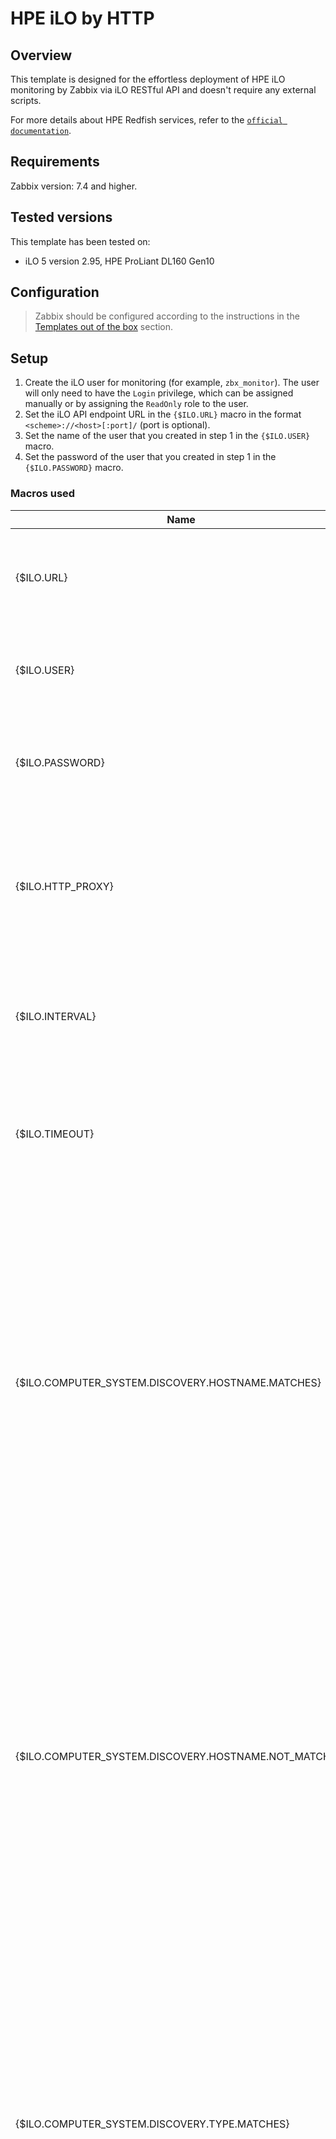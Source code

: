 
# HPE iLO by HTTP

## Overview

This template is designed for the effortless deployment of HPE iLO monitoring by Zabbix via iLO RESTful API and doesn't require any external scripts.

For more details about HPE Redfish services, refer to the [`official documentation`](https://servermanagementportal.ext.hpe.com/docs/redfishservices/).

## Requirements

Zabbix version: 7.4 and higher.

## Tested versions

This template has been tested on:
- iLO 5 version 2.95, HPE ProLiant DL160 Gen10

## Configuration

> Zabbix should be configured according to the instructions in the [Templates out of the box](https://www.zabbix.com/documentation/7.4/manual/config/templates_out_of_the_box) section.

## Setup

1. Create the iLO user for monitoring (for example, `zbx_monitor`). The user will only need to have the `Login` privilege, which can be assigned manually or by assigning the `ReadOnly` role to the user.
2. Set the iLO API endpoint URL in the `{$ILO.URL}` macro in the format `<scheme>://<host>[:port]/` (port is optional).
3. Set the name of the user that you created in step 1 in the `{$ILO.USER}` macro.
4. Set the password of the user that you created in step 1 in the `{$ILO.PASSWORD}` macro.

### Macros used

|Name|Description|Default|
|----|-----------|-------|
|{$ILO.URL}|<p>The iLO API endpoint in the format "<scheme>://<host>[:port]/" (port is optional).</p>||
|{$ILO.USER}|<p>The name of the user that is used for monitoring.</p>||
|{$ILO.PASSWORD}|<p>The password of the user that is used for monitoring.</p>||
|{$ILO.HTTP_PROXY}|<p>The HTTP proxy for script items (set if needed). If the macro is empty, then no proxy is used.</p>||
|{$ILO.INTERVAL}|<p>The update interval for the script item that retrieves data from API.</p>|`1m`|
|{$ILO.TIMEOUT}|<p>The timeout threshold for the script item that retrieves data from API.</p>|`15s`|
|{$ILO.COMPUTER_SYSTEM.DISCOVERY.HOSTNAME.MATCHES}|<p>The computer system hostname regex filter to use in computer systems related metrics discovery for including. Can be used with the following context to include metrics of the particular entity: System, Storage, Controller, Drive, Volume.</p>|`.+`|
|{$ILO.COMPUTER_SYSTEM.DISCOVERY.HOSTNAME.NOT_MATCHES}|<p>The computer system hostname regex filter to use in computer systems related metrics discovery for excluding. Can be used with the following context to exclude metrics of the particular entity: System, Storage, Controller, Drive, Volume.</p>|`CHANGE_IF_NEEDED`|
|{$ILO.COMPUTER_SYSTEM.DISCOVERY.TYPE.MATCHES}|<p>The computer system type regex filter to use in computer systems related metrics discovery for including. Can be used with the following context to include metrics of the particular entity: System, Storage, Controller, Drive, Volume.</p>|`.+`|
|{$ILO.COMPUTER_SYSTEM.DISCOVERY.TYPE.NOT_MATCHES}|<p>The computer system type regex filter to use in computer systems related metrics discovery for excluding. Can be used with the following context to exclude metrics of the particular entity: System, Storage, Controller, Drive, Volume.</p>|`CHANGE_IF_NEEDED`|
|{$ILO.SENSOR.DISCOVERY.NAME.MATCHES}|<p>The sensor name regex filter to use in temperature sensors discovery for including.</p>|`.+`|
|{$ILO.SENSOR.DISCOVERY.NAME.NOT_MATCHES}|<p>The sensor name regex filter to use in temperature sensors discovery for excluding.</p>|`CHANGE_IF_NEEDED`|
|{$ILO.SENSOR.DISCOVERY.CONTEXT.MATCHES}|<p>The sensor physical context regex filter to use in temperature sensors discovery for including.</p>|`.+`|
|{$ILO.SENSOR.DISCOVERY.CONTEXT.NOT_MATCHES}|<p>The sensor physical context regex filter to use in temperature sensors discovery for excluding.</p>|`CHANGE_IF_NEEDED`|

### Items

|Name|Description|Type|Key and additional info|
|----|-----------|----|-----------------------|
|Get data|<p>The JSON with the result of API requests.</p>|Script|hpe.ilo.get_data|
|Get data check|<p>The data collection check.</p>|Dependent item|hpe.ilo.get_data.check<p>**Preprocessing**</p><ul><li><p>JSON Path: `$.error`</p><p>⛔️Custom on fail: Set value to: ``</p></li><li><p>Discard unchanged with heartbeat: `3h`</p></li></ul>|

### Triggers

|Name|Description|Expression|Severity|Dependencies and additional info|
|----|-----------|----------|--------|--------------------------------|
|HPE iLO: Failed to get data from API|<p>Failed to get data from API. Check the debug log for more information.</p>|`length(last(/HPE iLO by HTTP/hpe.ilo.get_data.check))>0`|High||

### LLD rule HPE iLO: Computer systems discovery

|Name|Description|Type|Key and additional info|
|----|-----------|----|-----------------------|
|HPE iLO: Computer systems discovery|<p>Discovers computer systems.</p>|Dependent item|hpe.ilo.computer_systems.discovery<p>**Preprocessing**</p><ul><li><p>JavaScript: `The text is too long. Please see the template.`</p></li><li><p>Discard unchanged with heartbeat: `6h`</p></li></ul>|

### Item prototypes for HPE iLO: Computer systems discovery

|Name|Description|Type|Key and additional info|
|----|-----------|----|-----------------------|
|Computer system [{#SYSTEM_HOSTNAME}]: Get data|<p>Get data about the computer system.</p>|Dependent item|hpe.ilo.computer_system.get_data[{#SYSTEM_ID}]<p>**Preprocessing**</p><ul><li><p>JSON Path: `$.systems[?(@.Id == '{#SYSTEM_ID}')].first()`</p><p>⛔️Custom on fail: Discard value</p></li></ul>|
|Computer system [{#SYSTEM_HOSTNAME}]: System type|<p>The type of the computer system. Possible values:</p><p></p><p>0 - "Physical", a computer system;</p><p>1 - "Virtual", a virtual machine instance running on this system;</p><p>2 - "OS", an operating system instance;</p><p>3 - "PhysicallyPartitioned", a hardware-based partition of a computer system;</p><p>4 - "VirtuallyPartitioned", a virtual or software-based partition of a computer system;</p><p>5 - "DPU", a virtual or software-based partition of a computer system;</p><p>10 - "Unknown", the computer system type is unknown.</p>|Dependent item|hpe.ilo.computer_system.type[{#SYSTEM_ID}]<p>**Preprocessing**</p><ul><li><p>JSON Path: `$.SystemType`</p></li><li><p>JavaScript: `The text is too long. Please see the template.`</p></li><li><p>Discard unchanged with heartbeat: `6h`</p></li></ul>|
|Computer system [{#SYSTEM_HOSTNAME}]: Model|<p>The model name of the computer system.</p>|Dependent item|hpe.ilo.computer_system.model[{#SYSTEM_ID}]<p>**Preprocessing**</p><ul><li><p>JSON Path: `$.Model`</p><p>⛔️Custom on fail: Discard value</p></li><li><p>Discard unchanged with heartbeat: `6h`</p></li></ul>|
|Computer system [{#SYSTEM_HOSTNAME}]: Serial number|<p>The serial number of the computer system.</p>|Dependent item|hpe.ilo.computer_system.serial_number[{#SYSTEM_ID}]<p>**Preprocessing**</p><ul><li><p>JSON Path: `$.SerialNumber`</p><p>⛔️Custom on fail: Discard value</p></li><li><p>Discard unchanged with heartbeat: `6h`</p></li></ul>|
|Computer system [{#SYSTEM_HOSTNAME}]: BIOS current version|<p>The current BIOS version of the computer system.</p>|Dependent item|hpe.ilo.computer_system.bios.current_version[{#SYSTEM_ID}]<p>**Preprocessing**</p><ul><li><p>JSON Path: `$.Oem.Hpe.Bios.Current.VersionString`</p><p>⛔️Custom on fail: Discard value</p></li><li><p>Discard unchanged with heartbeat: `6h`</p></li></ul>|
|Computer system [{#SYSTEM_HOSTNAME}]: Status|<p>The overall health state from the view of this computer system. Possible values:</p><p></p><p>0 - "OK", the computer system is in normal condition;</p><p>1 - "Warning", the computer system is in condition that requires attention;</p><p>2 - "Critical", the computer system is in critical condition that requires immediate attention;</p><p>10 - "Unknown", the computer system is in unknown condition.</p>|Dependent item|hpe.ilo.computer_system.status[{#SYSTEM_ID}]<p>**Preprocessing**</p><ul><li><p>JSON Path: `$.Status.HealthRollup`</p></li><li><p>JavaScript: `The text is too long. Please see the template.`</p></li><li><p>Discard unchanged with heartbeat: `1h`</p></li></ul>|
|Computer system [{#SYSTEM_HOSTNAME}]: CPU utilization, in %|<p>Current CPU utilization of the computer system in percentage.</p>|Dependent item|hpe.ilo.computer_system.usage.cpu_util[{#SYSTEM_ID}]<p>**Preprocessing**</p><ul><li><p>JSON Path: `$.Oem.Hpe.SystemUsage.CPUUtil`</p><p>⛔️Custom on fail: Discard value</p></li></ul>|
|Computer system [{#SYSTEM_HOSTNAME}]: I/O bus utilization, in %|<p>Current I/O bus utilization of the computer system in percentage.</p>|Dependent item|hpe.ilo.computer_system.usage.io_bus_util[{#SYSTEM_ID}]<p>**Preprocessing**</p><ul><li><p>JSON Path: `$.Oem.Hpe.SystemUsage.IOBusUtil`</p><p>⛔️Custom on fail: Discard value</p></li></ul>|
|Computer system [{#SYSTEM_HOSTNAME}]: Memory bus utilization, in %|<p>Current memory bus utilization of the computer system in percentage.</p>|Dependent item|hpe.ilo.computer_system.usage.memory_bus_util[{#SYSTEM_ID}]<p>**Preprocessing**</p><ul><li><p>JSON Path: `$.Oem.Hpe.SystemUsage.MemoryBusUtil`</p><p>⛔️Custom on fail: Discard value</p></li></ul>|

### Trigger prototypes for HPE iLO: Computer systems discovery

|Name|Description|Expression|Severity|Dependencies and additional info|
|----|-----------|----------|--------|--------------------------------|
|HPE iLO: Computer system [{#SYSTEM_HOSTNAME}]: Computer system has been replaced|<p>The computer system serial number has changed. Acknowledge to close the problem manually.</p>|`change(/HPE iLO by HTTP/hpe.ilo.computer_system.serial_number[{#SYSTEM_ID}])=1 and length(last(/HPE iLO by HTTP/hpe.ilo.computer_system.serial_number[{#SYSTEM_ID}]))>0`|Info|**Manual close**: Yes|
|HPE iLO: Computer system [{#SYSTEM_HOSTNAME}]: BIOS version has changed|<p>The current version of BIOS has changed. Acknowledge to close the problem manually.</p>|`change(/HPE iLO by HTTP/hpe.ilo.computer_system.bios.current_version[{#SYSTEM_ID}])=1 and length(last(/HPE iLO by HTTP/hpe.ilo.computer_system.bios.current_version[{#SYSTEM_ID}]))>0`|Info|**Manual close**: Yes|
|HPE iLO: Computer system [{#SYSTEM_HOSTNAME}]: Computer system is in warning state|<p>The computer system is in condition that requires attention.</p>|`last(/HPE iLO by HTTP/hpe.ilo.computer_system.status[{#SYSTEM_ID}])=1`|Warning|**Depends on**:<br><ul><li>HPE iLO: Computer system [{#SYSTEM_HOSTNAME}]: Computer system is in critical state</li></ul>|
|HPE iLO: Computer system [{#SYSTEM_HOSTNAME}]: Computer system is in critical state|<p>The computer system is in critical condition that requires immediate attention.</p>|`last(/HPE iLO by HTTP/hpe.ilo.computer_system.status[{#SYSTEM_ID}])=2`|High||

### LLD rule HPE iLO: Managers discovery

|Name|Description|Type|Key and additional info|
|----|-----------|----|-----------------------|
|HPE iLO: Managers discovery|<p>Discovers managers.</p>|Dependent item|hpe.ilo.managers.discovery<p>**Preprocessing**</p><ul><li><p>JavaScript: `The text is too long. Please see the template.`</p></li><li><p>Discard unchanged with heartbeat: `6h`</p></li></ul>|

### Item prototypes for HPE iLO: Managers discovery

|Name|Description|Type|Key and additional info|
|----|-----------|----|-----------------------|
|Manager [{#MANAGER_ID}]: Get data|<p>Get data about the manager.</p>|Dependent item|hpe.ilo.manager.get_data[{#MANAGER_ID}]<p>**Preprocessing**</p><ul><li><p>JSON Path: `$.managers[?(@.Id == '{#MANAGER_ID}')].first()`</p><p>⛔️Custom on fail: Discard value</p></li></ul>|
|Manager [{#MANAGER_ID}]: Manager type|<p>The manager type. Possible values:</p><p></p><p>0 - "ManagementController", a controller used primarily to monitor or manage the operation of a device or system;</p><p>1 - "EnclosureManager", a controller which provides management functions for a chassis or group of devices or systems;</p><p>2 - "BMC", a controller which provides management functions for a single computer system;</p><p>10 - "Unknown", the manager type is unknown.</p>|Dependent item|hpe.ilo.manager.type[{#MANAGER_ID}]<p>**Preprocessing**</p><ul><li><p>JSON Path: `$.ManagerType`</p><p>⛔️Custom on fail: Discard value</p></li><li><p>JavaScript: `The text is too long. Please see the template.`</p></li><li><p>Discard unchanged with heartbeat: `6h`</p></li></ul>|
|Manager [{#MANAGER_ID}]: Model|<p>The model name of the manager.</p>|Dependent item|hpe.ilo.manager.model[{#MANAGER_ID}]<p>**Preprocessing**</p><ul><li><p>JSON Path: `$.Model`</p><p>⛔️Custom on fail: Discard value</p></li><li><p>Discard unchanged with heartbeat: `6h`</p></li></ul>|
|Manager [{#MANAGER_ID}]: Current firmware version|<p>The current firmware version of the manager.</p>|Dependent item|hpe.ilo.manager.firmware.current_version[{#MANAGER_ID}]<p>**Preprocessing**</p><ul><li><p>JSON Path: `$.FirmwareVersion`</p><p>⛔️Custom on fail: Discard value</p></li><li><p>Discard unchanged with heartbeat: `6h`</p></li></ul>|
|Manager [{#MANAGER_ID}]: Status|<p>The health state of the manager. Possible values:</p><p></p><p>0 - "OK", the manager is in normal condition;</p><p>1 - "Warning", the manager is in condition that requires attention;</p><p>2 - "Critical", the manager is in critical condition that requires immediate attention;</p><p>10 - "Unknown", the manager is in unknown condition.</p>|Dependent item|hpe.ilo.manager.status[{#MANAGER_ID}]<p>**Preprocessing**</p><ul><li><p>JSON Path: `$.Status.Health`</p></li><li><p>JavaScript: `The text is too long. Please see the template.`</p></li><li><p>Discard unchanged with heartbeat: `1h`</p></li></ul>|

### Trigger prototypes for HPE iLO: Managers discovery

|Name|Description|Expression|Severity|Dependencies and additional info|
|----|-----------|----------|--------|--------------------------------|
|HPE iLO: Manager [{#MANAGER_ID}]: Firmware version has changed|<p>The current firmware version of the manager has changed. Acknowledge to close the problem manually.</p>|`change(/HPE iLO by HTTP/hpe.ilo.manager.firmware.current_version[{#MANAGER_ID}])=1 and length(last(/HPE iLO by HTTP/hpe.ilo.manager.firmware.current_version[{#MANAGER_ID}]))>0`|Info|**Manual close**: Yes|
|HPE iLO: Manager [{#MANAGER_ID}]: Manager is in warning state|<p>The manager is in condition that requires attention.</p>|`last(/HPE iLO by HTTP/hpe.ilo.manager.status[{#MANAGER_ID}])=1`|Warning|**Depends on**:<br><ul><li>HPE iLO: Manager [{#MANAGER_ID}]: Manager is in critical state</li></ul>|
|HPE iLO: Manager [{#MANAGER_ID}]: Manager is in critical state|<p>The manager is in critical condition that requires immediate attention.</p>|`last(/HPE iLO by HTTP/hpe.ilo.manager.status[{#MANAGER_ID}])=2`|High||

### LLD rule HPE iLO: Storages discovery

|Name|Description|Type|Key and additional info|
|----|-----------|----|-----------------------|
|HPE iLO: Storages discovery|<p>Discovers computer system storages.</p>|Dependent item|hpe.ilo.storages.discovery<p>**Preprocessing**</p><ul><li><p>JavaScript: `The text is too long. Please see the template.`</p></li><li><p>Discard unchanged with heartbeat: `6h`</p></li></ul>|

### Item prototypes for HPE iLO: Storages discovery

|Name|Description|Type|Key and additional info|
|----|-----------|----|-----------------------|
|Computer system [{#SYSTEM_HOSTNAME}]: Storage [{#STORAGE_ID}]: Get data|<p>Get data about the storage.</p>|Dependent item|hpe.ilo.storage.get_data[{#SYSTEM_ID}, {#STORAGE_ID}]<p>**Preprocessing**</p><ul><li><p>JSON Path: `The text is too long. Please see the template.`</p><p>⛔️Custom on fail: Discard value</p></li></ul>|
|Computer system [{#SYSTEM_HOSTNAME}]: Storage [{#STORAGE_ID}]: Status|<p>The overall health state from the view of this storage. Possible values:</p><p></p><p>0 - "OK", the storage is in normal condition;</p><p>1 - "Warning", the storage is in condition that requires attention;</p><p>2 - "Critical", the storage is in critical condition that requires immediate attention;</p><p>10 - "Unknown", the storage is in unknown condition.</p>|Dependent item|hpe.ilo.storage.status[{#SYSTEM_ID}, {#STORAGE_ID}]<p>**Preprocessing**</p><ul><li><p>JSON Path: `$.Status.HealthRollup`</p></li><li><p>JavaScript: `The text is too long. Please see the template.`</p></li><li><p>Discard unchanged with heartbeat: `1h`</p></li></ul>|

### Trigger prototypes for HPE iLO: Storages discovery

|Name|Description|Expression|Severity|Dependencies and additional info|
|----|-----------|----------|--------|--------------------------------|
|HPE iLO: Computer system [{#SYSTEM_HOSTNAME}]: Storage [{#STORAGE_ID}]: Storage is in warning state|<p>The computer system is in condition that requires attention.</p>|`last(/HPE iLO by HTTP/hpe.ilo.storage.status[{#SYSTEM_ID}, {#STORAGE_ID}])=1`|Warning|**Depends on**:<br><ul><li>HPE iLO: Computer system [{#SYSTEM_HOSTNAME}]: Storage [{#STORAGE_ID}]: Storage is in critical state</li></ul>|
|HPE iLO: Computer system [{#SYSTEM_HOSTNAME}]: Storage [{#STORAGE_ID}]: Storage is in critical state|<p>The computer system is in critical condition that requires immediate attention.</p>|`last(/HPE iLO by HTTP/hpe.ilo.storage.status[{#SYSTEM_ID}, {#STORAGE_ID}])=2`|High||

### LLD rule HPE iLO: Controllers discovery

|Name|Description|Type|Key and additional info|
|----|-----------|----|-----------------------|
|HPE iLO: Controllers discovery|<p>Discovers storage controllers.</p>|Dependent item|hpe.ilo.controllers.discovery<p>**Preprocessing**</p><ul><li><p>JavaScript: `The text is too long. Please see the template.`</p></li><li><p>Discard unchanged with heartbeat: `6h`</p></li></ul>|

### Item prototypes for HPE iLO: Controllers discovery

|Name|Description|Type|Key and additional info|
|----|-----------|----|-----------------------|
|Computer system [{#SYSTEM_HOSTNAME}]: Storage [{#STORAGE_ID}]: Controller [{#CONTROLLER_ID}]: Get data|<p>Get data about the controller.</p>|Dependent item|hpe.ilo.controller.get_data[{#SYSTEM_ID}, {#STORAGE_ID}, {#CONTROLLER_ID}]<p>**Preprocessing**</p><ul><li><p>JSON Path: `The text is too long. Please see the template.`</p><p>⛔️Custom on fail: Discard value</p></li></ul>|
|Computer system [{#SYSTEM_HOSTNAME}]: Storage [{#STORAGE_ID}]: Controller [{#CONTROLLER_ID}]: Model|<p>The model name of the controller.</p>|Dependent item|hpe.ilo.controller.model[{#SYSTEM_ID}, {#STORAGE_ID}, {#CONTROLLER_ID}]<p>**Preprocessing**</p><ul><li><p>JSON Path: `$.Model`</p><p>⛔️Custom on fail: Discard value</p></li><li><p>Discard unchanged with heartbeat: `6h`</p></li></ul>|
|Computer system [{#SYSTEM_HOSTNAME}]: Storage [{#STORAGE_ID}]: Controller [{#CONTROLLER_ID}]: Serial number|<p>The serial number of the controller.</p>|Dependent item|hpe.ilo.controller.serial_number[{#SYSTEM_ID}, {#STORAGE_ID}, {#CONTROLLER_ID}]<p>**Preprocessing**</p><ul><li><p>JSON Path: `$.SerialNumber`</p><p>⛔️Custom on fail: Discard value</p></li><li><p>Discard unchanged with heartbeat: `6h`</p></li></ul>|
|Computer system [{#SYSTEM_HOSTNAME}]: Storage [{#STORAGE_ID}]: Controller [{#CONTROLLER_ID}]: Status|<p>The health state of the controller. Possible values:</p><p></p><p>0 - "OK", the controller is in normal condition;</p><p>1 - "Warning", the controller is in condition that requires attention;</p><p>2 - "Critical", the controller is in critical condition that requires immediate attention;</p><p>10 - "Unknown", the controller is in unknown condition.</p>|Dependent item|hpe.ilo.controller.status[{#SYSTEM_ID}, {#STORAGE_ID}, {#CONTROLLER_ID}]<p>**Preprocessing**</p><ul><li><p>JSON Path: `$.Status.Health`</p></li><li><p>JavaScript: `The text is too long. Please see the template.`</p></li><li><p>Discard unchanged with heartbeat: `1h`</p></li></ul>|

### Trigger prototypes for HPE iLO: Controllers discovery

|Name|Description|Expression|Severity|Dependencies and additional info|
|----|-----------|----------|--------|--------------------------------|
|HPE iLO: Computer system [{#SYSTEM_HOSTNAME}]: Storage [{#STORAGE_ID}]: Controller [{#CONTROLLER_ID}]: Controller has been replaced|<p>The controller serial number has changed. Acknowledge to close the problem manually.</p>|`change(/HPE iLO by HTTP/hpe.ilo.controller.serial_number[{#SYSTEM_ID}, {#STORAGE_ID}, {#CONTROLLER_ID}])=1 and length(last(/HPE iLO by HTTP/hpe.ilo.controller.serial_number[{#SYSTEM_ID}, {#STORAGE_ID}, {#CONTROLLER_ID}]))>0`|Info|**Manual close**: Yes|
|HPE iLO: Computer system [{#SYSTEM_HOSTNAME}]: Storage [{#STORAGE_ID}]: Controller [{#CONTROLLER_ID}]: Controller is in warning state|<p>The controller is in condition that requires attention.</p>|`last(/HPE iLO by HTTP/hpe.ilo.controller.status[{#SYSTEM_ID}, {#STORAGE_ID}, {#CONTROLLER_ID}])=1`|Warning|**Depends on**:<br><ul><li>HPE iLO: Computer system [{#SYSTEM_HOSTNAME}]: Storage [{#STORAGE_ID}]: Controller [{#CONTROLLER_ID}]: Controller is in critical state</li></ul>|
|HPE iLO: Computer system [{#SYSTEM_HOSTNAME}]: Storage [{#STORAGE_ID}]: Controller [{#CONTROLLER_ID}]: Controller is in critical state|<p>The controller is in critical condition that requires immediate attention.</p>|`last(/HPE iLO by HTTP/hpe.ilo.controller.status[{#SYSTEM_ID}, {#STORAGE_ID}, {#CONTROLLER_ID}])=2`|High||

### LLD rule HPE iLO: Drives discovery

|Name|Description|Type|Key and additional info|
|----|-----------|----|-----------------------|
|HPE iLO: Drives discovery|<p>Discovers storage drives.</p>|Dependent item|hpe.ilo.drives.discovery<p>**Preprocessing**</p><ul><li><p>JavaScript: `The text is too long. Please see the template.`</p></li><li><p>Discard unchanged with heartbeat: `6h`</p></li></ul>|

### Item prototypes for HPE iLO: Drives discovery

|Name|Description|Type|Key and additional info|
|----|-----------|----|-----------------------|
|Computer system [{#SYSTEM_HOSTNAME}]: Storage [{#STORAGE_ID}]: Drive [{#DRIVE_ID}]: Get data|<p>Get data about the drive.</p>|Dependent item|hpe.ilo.drive.get_data[{#SYSTEM_ID}, {#STORAGE_ID}, {#DRIVE_ID}]<p>**Preprocessing**</p><ul><li><p>JSON Path: `The text is too long. Please see the template.`</p><p>⛔️Custom on fail: Discard value</p></li></ul>|
|Computer system [{#SYSTEM_HOSTNAME}]: Storage [{#STORAGE_ID}]: Drive [{#DRIVE_ID}]: Media type|<p>The media type of the drive.</p>|Dependent item|hpe.ilo.drive.media_type[{#SYSTEM_ID}, {#STORAGE_ID}, {#DRIVE_ID}]<p>**Preprocessing**</p><ul><li><p>JSON Path: `$.MediaType`</p></li><li><p>JavaScript: `The text is too long. Please see the template.`</p></li><li><p>Discard unchanged with heartbeat: `6h`</p></li></ul>|
|Computer system [{#SYSTEM_HOSTNAME}]: Storage [{#STORAGE_ID}]: Drive [{#DRIVE_ID}]: Serial number|<p>The serial number of the drive.</p>|Dependent item|hpe.ilo.drive.serial_number[{#SYSTEM_ID}, {#STORAGE_ID}, {#DRIVE_ID}]<p>**Preprocessing**</p><ul><li><p>JSON Path: `$.SerialNumber`</p><p>⛔️Custom on fail: Discard value</p></li><li><p>Discard unchanged with heartbeat: `6h`</p></li></ul>|
|Computer system [{#SYSTEM_HOSTNAME}]: Storage [{#STORAGE_ID}]: Drive [{#DRIVE_ID}]: Model|<p>The model name of the drive.</p>|Dependent item|hpe.ilo.drive.model[{#SYSTEM_ID}, {#STORAGE_ID}, {#DRIVE_ID}]<p>**Preprocessing**</p><ul><li><p>JSON Path: `$.Model`</p><p>⛔️Custom on fail: Discard value</p></li><li><p>Discard unchanged with heartbeat: `6h`</p></li></ul>|
|Computer system [{#SYSTEM_HOSTNAME}]: Storage [{#STORAGE_ID}]: Drive [{#DRIVE_ID}]: Capacity|<p>The capacity of the drive.</p>|Dependent item|hpe.ilo.drive.capacity[{#SYSTEM_ID}, {#STORAGE_ID}, {#DRIVE_ID}]<p>**Preprocessing**</p><ul><li><p>JSON Path: `$.CapacityBytes`</p><p>⛔️Custom on fail: Discard value</p></li><li><p>Discard unchanged with heartbeat: `6h`</p></li></ul>|
|Computer system [{#SYSTEM_HOSTNAME}]: Storage [{#STORAGE_ID}]: Drive [{#DRIVE_ID}]: Predicted media life left, in %|<p>The percentage of reads and writes that are predicted to still be available for the drive.</p>|Dependent item|hpe.ilo.drive.predicted_life_left[{#SYSTEM_ID}, {#STORAGE_ID}, {#DRIVE_ID}]<p>**Preprocessing**</p><ul><li><p>JSON Path: `$.PredictedMediaLifeLeftPercent`</p></li><li><p>Discard unchanged with heartbeat: `6h`</p></li></ul>|
|Computer system [{#SYSTEM_HOSTNAME}]: Storage [{#STORAGE_ID}]: Drive [{#DRIVE_ID}]: Status indicator|<p>Status of drive. Possible values:</p><p></p><p>0 - "OK", the drive is ok;</p><p>1 - "Fail", the drive has failed;</p><p>2 - "Rebuild", the drive is being rebuilt;</p><p>3 - "PredictiveFailureAnalysis", the drive is still working but predicted to fail soon;</p><p>4 - "Hotspare", the drive is marked to be automatically rebuilt and used as a replacement for a failed drive;</p><p>5 - "InACriticalArray", the array that this drive is a part of is degraded;</p><p>6 - "InAFailedArray	", the array that this drive is a part of is failed;</p><p>10 - "Unknown", the drive status is unknown.</p>|Dependent item|hpe.ilo.drive.status_indicator[{#SYSTEM_ID}, {#STORAGE_ID}, {#DRIVE_ID}]<p>**Preprocessing**</p><ul><li><p>JSON Path: `$.StatusIndicator`</p></li><li><p>JavaScript: `The text is too long. Please see the template.`</p></li><li><p>Discard unchanged with heartbeat: `1h`</p></li></ul>|

### Trigger prototypes for HPE iLO: Drives discovery

|Name|Description|Expression|Severity|Dependencies and additional info|
|----|-----------|----------|--------|--------------------------------|
|HPE iLO: Computer system [{#SYSTEM_HOSTNAME}]: Storage [{#STORAGE_ID}]: Drive [{#DRIVE_ID}]: Drive has been replaced|<p>The drive serial number has changed. Acknowledge to close the problem manually.</p>|`change(/HPE iLO by HTTP/hpe.ilo.drive.serial_number[{#SYSTEM_ID}, {#STORAGE_ID}, {#DRIVE_ID}])=1 and length(last(/HPE iLO by HTTP/hpe.ilo.drive.serial_number[{#SYSTEM_ID}, {#STORAGE_ID}, {#DRIVE_ID}]))>0`|Info|**Manual close**: Yes|
|HPE iLO: Computer system [{#SYSTEM_HOSTNAME}]: Storage [{#STORAGE_ID}]: Drive [{#DRIVE_ID}]: Drive has failed|<p>The drive has failed.</p>|`last(/HPE iLO by HTTP/hpe.ilo.drive.status_indicator[{#SYSTEM_ID}, {#STORAGE_ID}, {#DRIVE_ID}])=1`|High||
|HPE iLO: Computer system [{#SYSTEM_HOSTNAME}]: Storage [{#STORAGE_ID}]: Drive [{#DRIVE_ID}]: Drive is predicted to fail soon|<p>The drive is still working but predicted to fail soon.</p>|`last(/HPE iLO by HTTP/hpe.ilo.drive.status_indicator[{#SYSTEM_ID}, {#STORAGE_ID}, {#DRIVE_ID}])=3`|High|**Depends on**:<br><ul><li>HPE iLO: Computer system [{#SYSTEM_HOSTNAME}]: Storage [{#STORAGE_ID}]: Drive [{#DRIVE_ID}]: Drive has failed</li></ul>|

### LLD rule HPE iLO: Volumes discovery

|Name|Description|Type|Key and additional info|
|----|-----------|----|-----------------------|
|HPE iLO: Volumes discovery|<p>Discovers storage volumes.</p>|Dependent item|hpe.ilo.volumes.discovery<p>**Preprocessing**</p><ul><li><p>JavaScript: `The text is too long. Please see the template.`</p></li><li><p>Discard unchanged with heartbeat: `6h`</p></li></ul>|

### Item prototypes for HPE iLO: Volumes discovery

|Name|Description|Type|Key and additional info|
|----|-----------|----|-----------------------|
|Computer system [{#SYSTEM_HOSTNAME}]: Storage [{#STORAGE_ID}]: Volume [{#VOLUME_ID}]: Get data|<p>Get data about the volume.</p>|Dependent item|hpe.ilo.volume.get_data[{#SYSTEM_ID}, {#STORAGE_ID}, {#VOLUME_ID}]<p>**Preprocessing**</p><ul><li><p>JSON Path: `The text is too long. Please see the template.`</p><p>⛔️Custom on fail: Discard value</p></li></ul>|
|Computer system [{#SYSTEM_HOSTNAME}]: Storage [{#STORAGE_ID}]: Volume [{#VOLUME_ID}]: Capacity|<p>The capacity of the volume.</p>|Dependent item|hpe.ilo.volume.capacity[{#SYSTEM_ID}, {#STORAGE_ID}, {#VOLUME_ID}]<p>**Preprocessing**</p><ul><li><p>JSON Path: `$.CapacityBytes`</p><p>⛔️Custom on fail: Discard value</p></li><li><p>Discard unchanged with heartbeat: `6h`</p></li></ul>|
|Computer system [{#SYSTEM_HOSTNAME}]: Storage [{#STORAGE_ID}]: Volume [{#VOLUME_ID}]: Status|<p>The health state of the volume. Possible values:</p><p></p><p>0 - "OK", the volume is in normal condition;</p><p>1 - "Warning", the volume is in condition that requires attention;</p><p>2 - "Critical", the volume is in critical condition that requires immediate attention;</p><p>10 - "Unknown", the volume is in unknown condition.</p>|Dependent item|hpe.ilo.volume.status[{#SYSTEM_ID}, {#STORAGE_ID}, {#VOLUME_ID}]<p>**Preprocessing**</p><ul><li><p>JSON Path: `$.Status.Health`</p></li><li><p>JavaScript: `The text is too long. Please see the template.`</p></li><li><p>Discard unchanged with heartbeat: `1h`</p></li></ul>|
|Computer system [{#SYSTEM_HOSTNAME}]: Storage [{#STORAGE_ID}]: Volume [{#VOLUME_ID}]: RAID level|<p>The RAID level of the volume.</p>|Dependent item|hpe.ilo.volume.raid_level[{#SYSTEM_ID}, {#STORAGE_ID}, {#VOLUME_ID}]<p>**Preprocessing**</p><ul><li><p>JSON Path: `$.RAIDType`</p><p>⛔️Custom on fail: Discard value</p></li><li><p>JavaScript: `The text is too long. Please see the template.`</p></li><li><p>Discard unchanged with heartbeat: `6h`</p></li></ul>|

### Trigger prototypes for HPE iLO: Volumes discovery

|Name|Description|Expression|Severity|Dependencies and additional info|
|----|-----------|----------|--------|--------------------------------|
|HPE iLO: Computer system [{#SYSTEM_HOSTNAME}]: Storage [{#STORAGE_ID}]: Volume [{#VOLUME_ID}]: Volume is in warning state|<p>The volume is in condition that requires attention.</p>|`last(/HPE iLO by HTTP/hpe.ilo.volume.status[{#SYSTEM_ID}, {#STORAGE_ID}, {#VOLUME_ID}])=1`|Warning|**Depends on**:<br><ul><li>HPE iLO: Computer system [{#SYSTEM_HOSTNAME}]: Storage [{#STORAGE_ID}]: Volume [{#VOLUME_ID}]: Volume is in critical state</li></ul>|
|HPE iLO: Computer system [{#SYSTEM_HOSTNAME}]: Storage [{#STORAGE_ID}]: Volume [{#VOLUME_ID}]: Volume is in critical state|<p>The volume is in critical condition that requires immediate attention.</p>|`last(/HPE iLO by HTTP/hpe.ilo.volume.status[{#SYSTEM_ID}, {#STORAGE_ID}, {#VOLUME_ID}])=2`|High||

### LLD rule HPE iLO: Fans discovery

|Name|Description|Type|Key and additional info|
|----|-----------|----|-----------------------|
|HPE iLO: Fans discovery|<p>Discovers chassis fans.</p>|Dependent item|hpe.ilo.fans.discovery<p>**Preprocessing**</p><ul><li><p>JavaScript: `The text is too long. Please see the template.`</p></li><li><p>Discard unchanged with heartbeat: `6h`</p></li></ul>|

### Item prototypes for HPE iLO: Fans discovery

|Name|Description|Type|Key and additional info|
|----|-----------|----|-----------------------|
|Chassis [{#CHASSIS_ID}]: Fan [{#FAN_NAME}]: Get data|<p>Get data about the fan.</p>|Dependent item|hpe.ilo.fan.get_data[{#CHASSIS_ID}, {#FAN_ID}]<p>**Preprocessing**</p><ul><li><p>JSON Path: `The text is too long. Please see the template.`</p><p>⛔️Custom on fail: Discard value</p></li></ul>|
|Chassis [{#CHASSIS_ID}]: Fan [{#FAN_NAME}]: Status|<p>The health state of the fan. Possible values:</p><p></p><p>0 - "OK", the fan is in normal condition;</p><p>1 - "Warning", the fan is in condition that requires attention;</p><p>2 - "Critical", the fan is in critical condition that requires immediate attention;</p><p>10 - "Unknown", the fan is in unknown condition.</p>|Dependent item|hpe.ilo.fan.status[{#CHASSIS_ID}, {#FAN_ID}]<p>**Preprocessing**</p><ul><li><p>JSON Path: `$.Status.Health`</p></li><li><p>JavaScript: `The text is too long. Please see the template.`</p></li><li><p>Discard unchanged with heartbeat: `1h`</p></li></ul>|
|Chassis [{#CHASSIS_ID}]: Fan [{#FAN_NAME}]: Speed, in %|<p>The current speed of the fan.</p>|Dependent item|hpe.ilo.fan.speed[{#CHASSIS_ID}, {#FAN_ID}]<p>**Preprocessing**</p><ul><li><p>JSON Path: `$.Reading`</p></li></ul>|

### Trigger prototypes for HPE iLO: Fans discovery

|Name|Description|Expression|Severity|Dependencies and additional info|
|----|-----------|----------|--------|--------------------------------|
|HPE iLO: Chassis [{#CHASSIS_ID}]: Fan [{#FAN_NAME}]: Fan is in warning state|<p>The fan is in condition that requires attention.</p>|`last(/HPE iLO by HTTP/hpe.ilo.fan.status[{#CHASSIS_ID}, {#FAN_ID}])=1`|Warning|**Depends on**:<br><ul><li>HPE iLO: Chassis [{#CHASSIS_ID}]: Fan [{#FAN_NAME}]: Fan is in critical state</li></ul>|
|HPE iLO: Chassis [{#CHASSIS_ID}]: Fan [{#FAN_NAME}]: Fan is in critical state|<p>The fan is in critical condition that requires immediate attention.</p>|`last(/HPE iLO by HTTP/hpe.ilo.fan.status[{#CHASSIS_ID}, {#FAN_ID}])=2`|High||

### LLD rule HPE iLO: Temperature sensors discovery

|Name|Description|Type|Key and additional info|
|----|-----------|----|-----------------------|
|HPE iLO: Temperature sensors discovery|<p>Discovers chassis temperature sensors.</p>|Dependent item|hpe.ilo.sensors.discovery<p>**Preprocessing**</p><ul><li><p>JavaScript: `The text is too long. Please see the template.`</p></li><li><p>Discard unchanged with heartbeat: `6h`</p></li></ul>|

### Item prototypes for HPE iLO: Temperature sensors discovery

|Name|Description|Type|Key and additional info|
|----|-----------|----|-----------------------|
|Chassis [{#CHASSIS_ID}]: Sensor [{#SENSOR_NAME}]: Get data|<p>Get data about the sensor.</p>|Dependent item|hpe.ilo.sensor.get_data[{#CHASSIS_ID}, {#SENSOR_ID}]<p>**Preprocessing**</p><ul><li><p>JSON Path: `The text is too long. Please see the template.`</p><p>⛔️Custom on fail: Discard value</p></li></ul>|
|Chassis [{#CHASSIS_ID}]: Sensor [{#SENSOR_NAME}]: Status|<p>The health state of the sensor. Possible values:</p><p></p><p>0 - "OK", the sensor is in normal condition;</p><p>1 - "Warning", the sensor is in condition that requires attention;</p><p>2 - "Critical", the sensor is in critical condition that requires immediate attention;</p><p>10 - "Unknown", the sensor is in unknown condition.</p>|Dependent item|hpe.ilo.sensor.status[{#CHASSIS_ID}, {#SENSOR_ID}]<p>**Preprocessing**</p><ul><li><p>JSON Path: `$.Status.Health`</p></li><li><p>JavaScript: `The text is too long. Please see the template.`</p></li><li><p>Discard unchanged with heartbeat: `1h`</p></li></ul>|
|Chassis [{#CHASSIS_ID}]: Sensor [{#SENSOR_NAME}]: Temperature|<p>The current temperature reading in Celsius degrees for the sensor.</p>|Dependent item|hpe.ilo.sensor.temperature[{#CHASSIS_ID}, {#SENSOR_ID}]<p>**Preprocessing**</p><ul><li><p>JSON Path: `$.ReadingCelsius`</p></li></ul>|

### Trigger prototypes for HPE iLO: Temperature sensors discovery

|Name|Description|Expression|Severity|Dependencies and additional info|
|----|-----------|----------|--------|--------------------------------|
|HPE iLO: Chassis [{#CHASSIS_ID}]: Sensor [{#SENSOR_NAME}]: Sensor is in warning state|<p>The sensor is in condition that requires attention.</p>|`last(/HPE iLO by HTTP/hpe.ilo.sensor.status[{#CHASSIS_ID}, {#SENSOR_ID}])=1`|Warning|**Depends on**:<br><ul><li>HPE iLO: Chassis [{#CHASSIS_ID}]: Sensor [{#SENSOR_NAME}]: Sensor is in critical state</li></ul>|
|HPE iLO: Chassis [{#CHASSIS_ID}]: Sensor [{#SENSOR_NAME}]: Sensor is in critical state|<p>The sensor is in critical condition that requires immediate attention.</p>|`last(/HPE iLO by HTTP/hpe.ilo.sensor.status[{#CHASSIS_ID}, {#SENSOR_ID}])=2`|High||

### LLD rule HPE iLO: PSU discovery

|Name|Description|Type|Key and additional info|
|----|-----------|----|-----------------------|
|HPE iLO: PSU discovery|<p>Discovers chassis power supply units (PSU).</p>|Dependent item|hpe.ilo.psu.discovery<p>**Preprocessing**</p><ul><li><p>JavaScript: `The text is too long. Please see the template.`</p></li><li><p>Discard unchanged with heartbeat: `6h`</p></li></ul>|

### Item prototypes for HPE iLO: PSU discovery

|Name|Description|Type|Key and additional info|
|----|-----------|----|-----------------------|
|Chassis [{#CHASSIS_ID}]: PSU [{#PSU_ID}]: Get data|<p>Get data about the PSU.</p>|Dependent item|hpe.ilo.psu.get_data[{#CHASSIS_ID}, {#PSU_ID}]<p>**Preprocessing**</p><ul><li><p>JSON Path: `The text is too long. Please see the template.`</p><p>⛔️Custom on fail: Discard value</p></li></ul>|
|Chassis [{#CHASSIS_ID}]: PSU [{#PSU_ID}]: Model|<p>The model name of the PSU.</p>|Dependent item|hpe.ilo.psu.model[{#CHASSIS_ID}, {#PSU_ID}]<p>**Preprocessing**</p><ul><li><p>JSON Path: `$.Model`</p><p>⛔️Custom on fail: Discard value</p></li><li><p>Discard unchanged with heartbeat: `6h`</p></li></ul>|
|Chassis [{#CHASSIS_ID}]: PSU [{#PSU_ID}]: Serial number|<p>The serial number of the PSU.</p>|Dependent item|hpe.ilo.psu.serial_number[{#CHASSIS_ID}, {#PSU_ID}]<p>**Preprocessing**</p><ul><li><p>JSON Path: `$.SerialNumber`</p><p>⛔️Custom on fail: Discard value</p></li><li><p>Discard unchanged with heartbeat: `6h`</p></li></ul>|
|Chassis [{#CHASSIS_ID}]: PSU [{#PSU_ID}]: Status|<p>The health state of the PSU. Possible values:</p><p></p><p>0 - "OK", the PSU is in normal condition;</p><p>1 - "Warning", the PSU is in condition that requires attention;</p><p>2 - "Critical", the PSU is in critical condition that requires immediate attention;</p><p>10 - "Unknown", the PSU is in unknown condition.</p>|Dependent item|hpe.ilo.psu.status[{#CHASSIS_ID}, {#PSU_ID}]<p>**Preprocessing**</p><ul><li><p>JSON Path: `$.Status.Health`</p></li><li><p>JavaScript: `The text is too long. Please see the template.`</p></li><li><p>Discard unchanged with heartbeat: `1h`</p></li></ul>|
|Chassis [{#CHASSIS_ID}]: PSU [{#PSU_ID}]: Line input voltage|<p>The line input voltage at which the PSU is operating.</p>|Dependent item|hpe.ilo.psu.line_input_voltage[{#CHASSIS_ID}, {#PSU_ID}]<p>**Preprocessing**</p><ul><li><p>JSON Path: `$.LineInputVoltage`</p></li></ul>|
|Chassis [{#CHASSIS_ID}]: PSU [{#PSU_ID}]: Last power output|<p>The average power output of the PSU.</p>|Dependent item|hpe.ilo.psu.last_power_output[{#CHASSIS_ID}, {#PSU_ID}]<p>**Preprocessing**</p><ul><li><p>JSON Path: `$.LastPowerOutputWatts`</p></li></ul>|

### Trigger prototypes for HPE iLO: PSU discovery

|Name|Description|Expression|Severity|Dependencies and additional info|
|----|-----------|----------|--------|--------------------------------|
|HPE iLO: Chassis [{#CHASSIS_ID}]: PSU [{#PSU_ID}]: PSU has been replaced|<p>The PSU serial number has changed. Acknowledge to close the problem manually.</p>|`change(/HPE iLO by HTTP/hpe.ilo.psu.serial_number[{#CHASSIS_ID}, {#PSU_ID}])=1 and length(last(/HPE iLO by HTTP/hpe.ilo.psu.serial_number[{#CHASSIS_ID}, {#PSU_ID}]))>0`|Info|**Manual close**: Yes|
|HPE iLO: Chassis [{#CHASSIS_ID}]: PSU [{#PSU_ID}]: PSU is in warning state|<p>The PSU is in condition that requires attention.</p>|`last(/HPE iLO by HTTP/hpe.ilo.psu.status[{#CHASSIS_ID}, {#PSU_ID}])=1`|Warning|**Depends on**:<br><ul><li>HPE iLO: Chassis [{#CHASSIS_ID}]: PSU [{#PSU_ID}]: PSU is in critical state</li></ul>|
|HPE iLO: Chassis [{#CHASSIS_ID}]: PSU [{#PSU_ID}]: PSU is in critical state|<p>The PSU is in critical condition that requires immediate attention.</p>|`last(/HPE iLO by HTTP/hpe.ilo.psu.status[{#CHASSIS_ID}, {#PSU_ID}])=2`|High||

## Feedback

Please report any issues with the template at [`https://support.zabbix.com`](https://support.zabbix.com)

You can also provide feedback, discuss the template, or ask for help at [`ZABBIX forums`](https://www.zabbix.com/forum/zabbix-suggestions-and-feedback)

